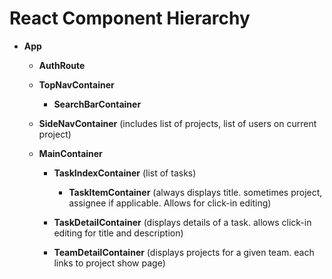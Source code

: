 # React Component Hierarchy

* **App**

  * **AuthRoute**

  * **TopNavContainer**

    * **SearchBarContainer**


  * **SideNavContainer** (includes list of projects, list of users on current project)

  * **MainContainer**
    * **TaskIndexContainer** (list of tasks)

      * **TaskItemContainer** (always displays title. sometimes project, assignee if applicable. Allows for click-in editing)

    * **TaskDetailContainer** (displays details of a task. allows click-in editing for title and description)

    * **TeamDetailContainer** (displays projects for a given team. each links to project show page)
